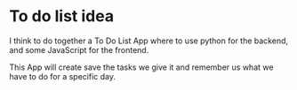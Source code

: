 # To do list idea

I think to do together a To Do List App where to use python for
the backend, and some JavaScript for the frontend.

This App will create save the tasks we give it and remember us 
what we have to do for a specific day.